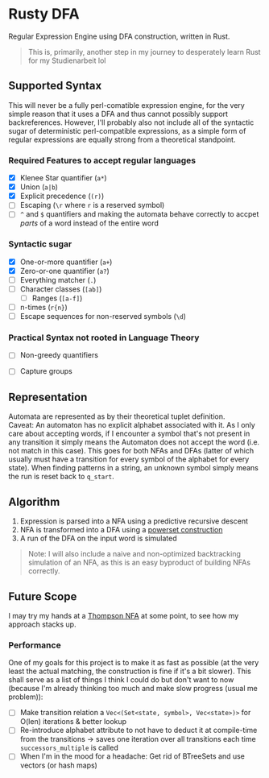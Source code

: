 # Rusty DFA
Regular Expression Engine using DFA construction, written in Rust.

> This is, primarily, another step in my journey to desperately learn Rust for my Studienarbeit lol

[//]: # (<br>The DFA is constructed via [powerset construction]&#40;https://en.wikipedia.org/wiki/Powerset_construction&#41; from an appropriate NFA.)

## Supported Syntax
This will never be a fully perl-comatible expression engine, for the very simple reason that it uses a DFA and thus cannot possibly
support backreferences. However, I'll probably also not include all of the syntactic sugar of deterministic perl-compatible expressions,
as a simple form of regular expressions are equally strong from a theoretical standpoint.

### Required Features to accept regular languages
- [x] Klenee Star quantifier (`a*`)
- [x] Union (`a|b`)
- [x] Explicit precedence (`(r)`)
- [ ] Escaping (`\r` where `r` is a reserved symbol)
- [ ] `^` and `$` quantifiers and making the automata behave correctly to accpet _parts_ of a word instead of the entire word

### Syntactic sugar
- [x] One-or-more quantifier (`a+`)
- [x] Zero-or-one quantifier (`a?`)
- [ ] Everything matcher (`.`)
- [ ] Character classes (`[ab]`)
  - [ ] Ranges (`[a-f]`)
- [ ] n-times (`r{n}`)
- [ ] Escape sequences for non-reserved symbols (`\d`)

### Practical Syntax not rooted in Language Theory
- [ ] Non-greedy quantifiers
- [ ] Capture groups


## Representation
Automata are represented as by their theoretical tuplet definition.
<br>Caveat: An automaton has no explicit alphabet associated with it. As I only care about accepting words, if I encounter a symbol that's not present in any 
transition it simply means the Automaton does not accept the word (i.e. not match in this case). 
This goes for both NFAs and DFAs (latter of which usually must have a transition for every symbol of the alphabet for every state).
When finding patterns in a string, an unknown symbol simply means the run is reset back to `q_start`.

## Algorithm
1. Expression is parsed into a NFA using a predictive recursive descent
2. NFA is transformed into a DFA using a [powerset construction](https://en.wikipedia.org/wiki/Powerset_construction)
3. A run of the DFA on the input word is simulated

> Note: I will also include a naive and non-optimized backtracking simulation of an NFA, as this is an easy byproduct of building NFAs correctly.

## Future Scope
I may try my hands at a [Thompson NFA](https://swtch.com/~rsc/regexp/regexp1.html) at some point, to see how my approach stacks up.

### Performance
One of my goals for this project is to make it as fast as possible (at the very least the actual matching, the construction is fine if it's a bit slower).
This shall serve as a list of things I think I could do but don't want to now (because I'm already thinking too much and make slow progress (usual me problem)):

- [ ] Make transition relation a `Vec<(Set<state, symbol>, Vec<state>)>` for O(len) iterations & better lookup
- [ ] Re-introduce alphabet attribute to not have to deduct it at compile-time from the transitions -> saves one iteration over all transitions each time `successors_multiple` is called
- [ ] When I'm in the mood for a headache: Get rid of BTreeSets and use vectors (or hash maps)